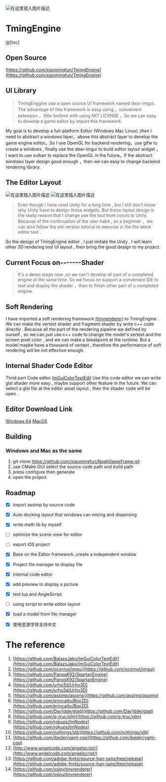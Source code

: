 ![在这里插入图片描述](https://img-blog.csdnimg.cn/20200703085730198.jpg)  

# TmingEngine
@[toc]
## Open Source 
[https://github.com/xiaomingfun/TmingEngine](https://github.com/xiaomingfun/TmingEngine)
## UI Library
 >TmingEnggine use a open source UI framework named   dear-imgui。 The advantage of this framework is easy using ，convenient extension ，little limilimit with using MIT LICENSE 。So we can
 easy to develop a game editor by import this framework.

My goal is to develop a full-platform Editor (Windows Mac Linux) ,then I need to abstract a windows layer，above this abstract layer to develop the game engine editor。So I use OpenGL  for backend rendering，use  glfw to create a windows , finally use the dear-imgui to build editor layout widget 。I want to use vulkan to replace the OpenGL in the future。If the abstract windows layer design good enough ，then we can easy to change backend rendering library.
 
 ## The Editor Layout
![在这里插入图片描述](https://img-blog.csdnimg.cn/20200712175513449.png?x-oss-process=image/watermark,type_ZmFuZ3poZW5naGVpdGk,shadow_10,text_aHR0cHM6Ly9ibG9nLmNzZG4ubmV0L25hbl9mZW5nX3l1,size_16,color_FFFFFF,t_70)
![在这里插入图片描述](https://img-blog.csdnimg.cn/20200712175527528.png?x-oss-process=image/watermark,type_ZmFuZ3poZW5naGVpdGk,shadow_10,text_aHR0cHM6Ly9ibG9nLmNzZG4ubmV0L25hbl9mZW5nX3l1,size_16,color_FFFFFF,t_70)
>Even though I have used Unity for a long time , but I still don't know why Unity have  to design those widgets .But those layout design is the really reason that I change use the tool from cocos to Unity. Because of the  continuation  of the user habit , as a beginner ，we can also fellow the old version  tutorial to exercise in the the latest editor tool .

So the design of TmingEngine editor , I just imitate the Unity . I will learn other 3D rendering  tool UI layout , then bring the good design to  my  project.

## Current Focus on-------Shader
>  It's a demo stage  now ,so we can't develop all part of a completed engine at the same time. So we focus on support a convenient IDE to test and  display the shader ，then  to finish other part of a completed engine.

## Soft Rendering
I have imported  a  soft rendering  framework [(tinyrenderer)](https://github.com/ssloy/tinyrenderer)  to TmingEngine .  We can make the  vertext shader and fragment  shader  by write c++ code directly . Because all the part of the  rendering pipeline we defined by ourself  , so we can just use c++ code to change the model's vertext  and the screen pixel color , and we can make a breakpoint at the runtime. But a model maybe have a thousand of vertext , therefore the performance of  soft rendering will be not effective enough. 

## Internal Shader Code Editor 
Thrid part Code editor   [ImGuiColorTextEdit](https://github.com/BalazsJako/ImGuiColorTextEdit)
Use this code editor we can  write glsl shader more easy , maybe support other feature in the future.
We can select a glsl file at the editor asset layout  , then the shader code will be open .

## Editor Download Link
 [Windows 64](https://download.csdn.net/download/nan_feng_yu/11871143)
[MacOS](https://download.csdn.net/download/nan_feng_yu/11870943) 

## Building
### Windows and Mac as the same
1. git clone https://github.com/xiaomingfun/NoahGameFrame.git
2. use CMake GUI select the source code path and build path
3. press configure then generate 
4. open the project

## Roadmap
- [x] import assimp by source code
- [x] Auto docking layout  that windows can mixing and dispersing
- [x] write math lib by myself
- [ ] optimize the scene view for editor
- [ ] export iOS project
- [x] Base on the Editor framework ,create a independent window
- [x] Project file manager to display file
- [x] internal code editor
- [x] add preview to display a picture
- [x] test lua and AngleScript
- [ ]  using script to write editor layout 
- [x] load a model from file manager 
- [x] 使用思源字体支持中文
 



#  The reference 

1.  [https://github.com/BalazsJako/ImGuiColorTextEdit](https://github.com/BalazsJako/ImGuiColorTextEdit) 
2. [https://github.com/ocornut/imgui](https://github.com/ocornut/imgui)  
3. [https://github.com/PanosK92/SpartanEngine](https://github.com/PanosK92/SpartanEngine) 
4. [https://github.com/urho3d/Urho3D](https://github.com/urho3d/Urho3D)  
5. [https://github.com/assimp/assimp](https://github.com/assimp/assimp) 
6. [https://github.com/erincatto/Box2D](https://github.com/erincatto/Box2D) 
7. [https://github.com/Dav1dde/glad](https://github.com/Dav1dde/glad) 
8. [https://github.com/g-truc/glm](https://github.com/g-truc/glm)
9. [https://github.com/rokups/ImNodes](https://github.com/rokups/ImNodes) 
10. [https://github.com/nothings/stb](https://github.com/nothings/stb)  
11. [https://github.com/jbeder/yaml-cpp](https://github.com/jbeder/yaml-cpp) 
12. [http://www.angelcode.com/angelscript/](http://www.angelcode.com/angelscript/)
13. [https://github.com/adobe-fonts/source-han-sans/tree/release](https://github.com/adobe-fonts/source-han-sans/tree/release)
14. [https://github.com/ssloy/tinyrenderer](https://github.com/ssloy/tinyrenderer)